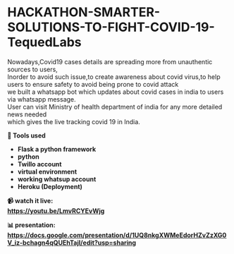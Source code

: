 # HACKATHON-SMARTER-SOLUTIONS-TO-FIGHT-COVID-19-TequedLabs
Nowadays,Covid19 cases details are spreading more from unauthentic sources to users,<br>Inorder to avoid such issue,to create awareness about covid virus,to help users to ensure safety to avoid being prone to covid attack<br>we built a whatsapp bot which updates about covid cases in india to users via whatsapp message.<br>User can visit Ministry of health department of india for any more detailed news needed<br>
which gives the live tracking covid 19 in India.<br>


<B>🧰 Tools used</br>
<ul>
  <li>Flask a python framework</li>
  <li>python</li>
  <li>Twillo account</li>
  <li> virtual environment</li>
  <li> working whatsup account</li>
  <li> Heroku (Deployment)</li>
</ul>


<B>📹 watch it live:<br>
     https://youtu.be/LmvRCYEvWjg

<B>📊 presentation:<br>
   https://docs.google.com/presentation/d/1UQ8nkgXWMeEdorHZvZzXG0V_iz-bchagn4qQUEhTajI/edit?usp=sharing
